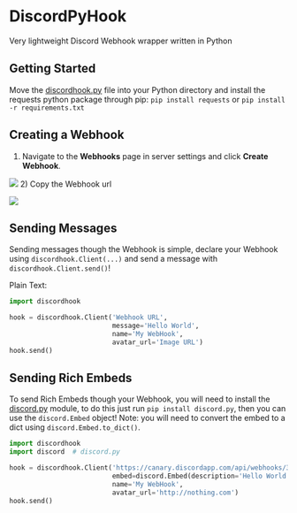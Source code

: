 # DiscordPyHook
Very lightweight Discord Webhook wrapper written in Python
## Getting Started
Move the [discordhook.py](discordhook.py) file into your Python directory and install the requests python package through pip: `pip install requests` or `pip install -r requirements.txt`

## Creating a Webhook
1) Navigate to the __Webhooks__ page in server settings and click __Create Webhook__.

![](https://image.prntscr.com/image/_Hly1DCeRT6JeeLLDyVVkQ.png)
2) Copy the Webhook url

![](https://image.prntscr.com/image/SjNR5kt_QR_Z-9HLXjW4ug.png)

## Sending Messages
Sending messages though the Webhook is simple, declare your Webhook using `discordhook.Client(...)` and send a message with `discordhook.Client.send()`!

Plain Text:
```py
import discordhook

hook = discordhook.Client('Webhook URL',
                          message='Hello World',
                          name='My WebHook',
                          avatar_url='Image URL')
hook.send()
```

## Sending Rich Embeds
To send Rich Embeds though your Webhook, you will need to install the [discord.py](https://github.com/Rapptz/discord.py/) module, to do this just run `pip install discord.py`, then you can use the `discord.Embed` object! Note: you will need to convert the embed to a dict using `discord.Embed.to_dict()`.
```py
import discordhook
import discord  # discord.py

hook = discordhook.Client('https://canary.discordapp.com/api/webhooks/347315769891356683/N4SXwBdtoU-29Ume3lYir9Mxor5qeWL--aIRd-O5iLTMqMTmxF_rILhlgYoUU1TEOn6Y',
                          embed=discord.Embed(description='Hello World').to_dict(),
                          name='My WebHook',
                          avatar_url='http://nothing.com')
hook.send()
```
